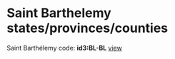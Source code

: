 # Saint Barthelemy states/provinces/counties
Saint Barthélemy     code: **id3:BL-BL**     [view](../export/geojson/medium/id3/bl/bl.geojson)     

